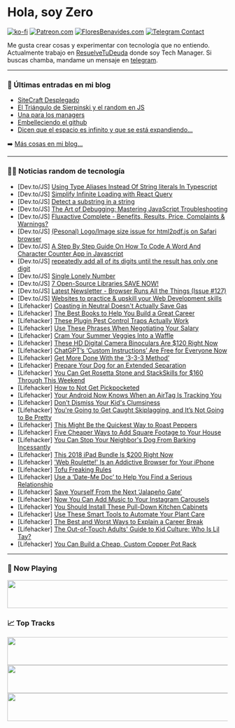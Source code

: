# Hola, soy Zero

[![ko-fi](https://ko-fi.com/img/githubbutton_sm.svg)](https://ko-fi.com/J3J4N0LUK)
[![Patreon.com](https://img.shields.io/endpoint.svg?url=https%3A%2F%2Fshieldsio-patreon.vercel.app%2Fapi%3Fusername%3Dzerodragon%26type%3Dpatrons&style=for-the-badge)](https://patreon.com/zerodragon)
[![FloresBenavides.com](https://img.shields.io/website?down_message=oops&label=MiBlog&style=for-the-badge&up_message=online&url=https%3A%2F%2Ffloresbenavides.com)](https://floresbenavides.com)
[![Telegram Contact](https://img.shields.io/badge/escr%C3%ADbeme-ZeroDragon-%2326A5E4?style=for-the-badge&logo=telegram)](https://t.me/zerodragon)

Me gusta crear cosas y experimentar con tecnología que no entiendo.
Actualmente trabajo en [ResuelveTuDeuda](http://github.com/resuelve) donde soy Tech Manager.
Si buscas chamba, mandame un mensaje en [telegram](https://t.me/zerodragon).

---

### 📕 Últimas entradas en mi blog
<!-- BLOG-POST-LIST:START -->
- [SiteCraft Desplegado](https://floresbenavides.com/sitecraft-desplegado/)
- [El Triángulo de Sierpinski y el random en JS](https://floresbenavides.com/el-triangulo-de-sierpinski-y-el-random-en-js/)
- [Una para los managers](https://floresbenavides.com/una-para-los-managers/)
- [Embelleciendo el github](https://floresbenavides.com/embelleciendo-el-github/)
- [Dicen que el espacio es infinito y que se está expandiendo…](https://floresbenavides.com/dicen-que-el-espacio-es-infinito-y-que-se-esta-expandiendo/)
<!-- BLOG-POST-LIST:END -->

➡️ [Más cosas en mi blog...](https://floresbenavides.com)

---

### 👨‍💻 Noticias random de tecnología
<!-- TECH-POSTS:START -->
- [Dev.to/JS] [Using Type Aliases Instead Of String literals In Typescript](https://dev.to/dennisjunior247_/using-type-aliases-instead-of-string-literals-in-typescript-49oi)
- [Dev.to/JS] [Simplify Infinite Loading with React Query](https://dev.to/brainiacneit/simplify-infinite-loading-with-react-query-48oj)
- [Dev.to/JS] [Detect a substring in a string](https://dev.to/chandrapenugonda/detect-a-substring-in-a-string-11j0)
- [Dev.to/JS] [The Art of Debugging: Mastering JavaScript Troubleshooting](https://dev.to/urstrulyvishwak/the-art-of-debugging-mastering-javascript-troubleshooting-coo)
- [Dev.to/JS] [Fluxactive Complete - Benefits, Results, Price, Complaints &amp; Warnings?](https://dev.to/fluxactive38196/fluxactive-complete-benefits-results-price-complaints-warnings-71l)
- [Dev.to/JS] [&lpar;Pesonal&rpar; Logo/Image size issue for html2pdf.js on Safari browser](https://dev.to/andiper/pesonal-logoimage-size-issue-for-html2pdfjs-on-safari-browser-35ik)
- [Dev.to/JS] [A Step By Step Guide On How To Code A Word And Character Counter App in Javascript](https://dev.to/paulineoraro/a-step-by-step-guide-on-how-to-code-a-word-and-character-counter-app-in-javascript-439j)
- [Dev.to/JS] [repeatedly add all of its digits until the result has only one digit](https://dev.to/chandrapenugonda/repeatedly-add-all-of-its-digits-until-the-result-has-only-one-digit-4pac)
- [Dev.to/JS] [Single Lonely Number](https://dev.to/chandrapenugonda/single-lonely-number-5eo4)
- [Dev.to/JS] [7 Open-Source Libraries SAVE NOW!](https://dev.to/aiforme/7-open-source-libraries-save-now-1kme)
- [Dev.to/JS] [Latest Newsletter - Browser Runs All the Things &lpar;Issue #127&rpar;](https://dev.to/mjgs/latest-newsletter-browser-runs-all-the-things-issue-127-2pdk)
- [Dev.to/JS] [Websites to practice &amp; upskill your Web Development skills](https://dev.to/rahilisvahora/websites-to-practice-upskill-your-web-development-skills-ol3)
- [Lifehacker] [Coasting in Neutral Doesn&#39;t Actually Save Gas](https://lifehacker.com/coasting-in-neutral-doesnt-actually-save-gas-1850727931)
- [Lifehacker] [The Best Books to Help You Build a Great Career](https://lifehacker.com/the-best-books-to-help-you-build-a-great-career-1850730311)
- [Lifehacker] [These Plugin Pest Control Traps Actually Work](https://lifehacker.com/these-plugin-pest-control-traps-actually-work-1850730363)
- [Lifehacker] [Use These Phrases When Negotiating Your Salary](https://lifehacker.com/use-these-phrases-when-negotiating-your-salary-1850728857)
- [Lifehacker] [Cram Your Summer Veggies Into a Waffle](https://lifehacker.com/cram-your-summer-veggies-into-a-waffle-1850729035)
- [Lifehacker] [These HD Digital Camera Binoculars Are $120 Right Now](https://lifehacker.com/these-hd-digital-camera-binoculars-are-120-right-now-1850729352)
- [Lifehacker] [ChatGPT’s ‘Custom Instructions’ Are Free for Everyone Now](https://lifehacker.com/chatgpt-s-custom-instructions-are-free-for-everyone-n-1850730171)
- [Lifehacker] [Get More Done With the ‘3-3-3 Method’](https://lifehacker.com/get-more-done-with-the-3-3-3-method-1850729849)
- [Lifehacker] [Prepare Your Dog for an Extended Separation](https://lifehacker.com/how-to-prepare-your-dog-for-an-extended-separation-1848601512)
- [Lifehacker] [You Can Get Rosetta Stone and StackSkills for $160 Through This Weekend](https://lifehacker.com/you-can-get-rosetta-stone-and-stackskills-for-160-thro-1850722424)
- [Lifehacker] [How to Not Get Pickpocketed](https://lifehacker.com/how-to-not-get-pickpocketed-1850729435)
- [Lifehacker] [Your Android Now Knows When an AirTag Is Tracking You](https://lifehacker.com/your-android-now-knows-when-an-airtag-is-tracking-you-1850729228)
- [Lifehacker] [Don&#39;t Dismiss Your Kid&#39;s Clumsiness](https://lifehacker.com/dont-dismiss-your-kids-clumsiness-1850728871)
- [Lifehacker] [You&#39;re Going to Get Caught Skiplagging, and It’s Not Going to Be Pretty](https://lifehacker.com/youre-going-to-get-caught-skiplagging-and-it-s-not-goi-1849041104)
- [Lifehacker] [This Might Be the Quickest Way to Roast Peppers](https://lifehacker.com/this-might-be-the-quickest-way-to-roast-peppers-1850728483)
- [Lifehacker] [Five Cheaper Ways to Add Square Footage to Your House](https://lifehacker.com/cheap-ways-to-add-square-footage-to-your-house-1850728905)
- [Lifehacker] [You Can Stop Your Neighbor&#39;s Dog From Barking Incessantly](https://lifehacker.com/how-to-get-your-neighbor-s-dog-to-stop-barking-incessan-1792297205)
- [Lifehacker] [This 2018 iPad Bundle Is $200 Right Now](https://lifehacker.com/this-2018-ipad-bundle-is-200-right-now-1850722369)
- [Lifehacker] [&#39;Web Roulette!&#39; Is an Addictive Browser for Your iPhone](https://lifehacker.com/web-roulette-is-an-addictive-browser-for-your-iphone-1850728408)
- [Lifehacker] [Tofu Freaking Rules](https://lifehacker.com/tofu-freaking-rules-1843024412)
- [Lifehacker] [Use a ‘Date-Me Doc’ to Help You Find a Serious Relationship](https://lifehacker.com/use-a-date-me-doc-to-help-you-find-a-serious-relation-1850727682)
- [Lifehacker] [Save Yourself From the Next ‘Jalapeño Gate’](https://lifehacker.com/save-yourself-from-the-next-jalapeno-gate-1850726199)
- [Lifehacker] [Now You Can Add Music to Your Instagram Carousels](https://lifehacker.com/now-you-can-add-music-to-your-instagram-carousels-1850728473)
- [Lifehacker] [You Should Install These Pull-Down Kitchen Cabinets](https://lifehacker.com/you-should-install-these-pull-down-kitchen-cabinets-1850726449)
- [Lifehacker] [Use These Smart Tools to Automate Your Plant Care](https://lifehacker.com/use-these-smart-tools-to-automate-your-plant-care-1850727821)
- [Lifehacker] [The Best and Worst Ways to Explain a Career Break](https://lifehacker.com/the-best-and-worst-ways-to-explain-a-career-break-1850727691)
- [Lifehacker] [The Out-of-Touch Adults&#39; Guide to Kid Culture: Who Is Lil Tay?](https://lifehacker.com/the-out-of-touch-adults-guide-to-kid-culture-who-is-li-1850726868)
- [Lifehacker] [You Can Build a Cheap, Custom Copper Pot Rack](https://lifehacker.com/you-can-build-a-cheap-custom-copper-pot-rack-1850726695)<!-- TECH-POSTS:END -->

---

### 🎵 Now Playing
<a href="https://spotify-now-playing-dun.vercel.app/now-playing?open"><img src="https://spotify-now-playing-dun.vercel.app/now-playing" width="540" height="64"></a>

### 📈 Top Tracks
<a href="https://spotify-now-playing-dun.vercel.app/top-tracks?i=1&open"><img src="https://spotify-now-playing-dun.vercel.app/top-tracks?i=1" width="540" height="64"></a>
<a href="https://spotify-now-playing-dun.vercel.app/top-tracks?i=2&open"><img src="https://spotify-now-playing-dun.vercel.app/top-tracks?i=2" width="540" height="64"></a>
<a href="https://spotify-now-playing-dun.vercel.app/top-tracks?i=3&open"><img src="https://spotify-now-playing-dun.vercel.app/top-tracks?i=3" width="540" height="64"></a>
